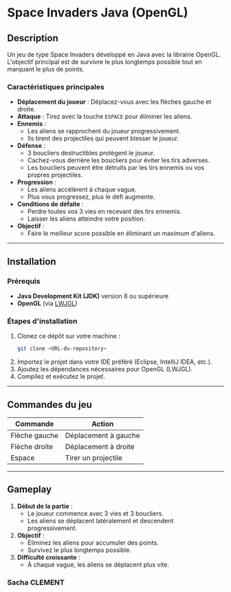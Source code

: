 # Space Invaders Java (OpenGL)

## **Description**
Un jeu de type Space Invaders développé en Java avec la librairie OpenGL. 
L'objectif principal est de survivre le plus longtemps possible tout en marquant le plus de points.

### **Caractéristiques principales**
- **Déplacement du joueur** : Déplacez-vous avec les flèches gauche et droite.
- **Attaque** : Tirez avec la touche `ESPACE` pour éliminer les aliens.
- **Ennemis** :
  - Les aliens se rapprochent du joueur progressivement.
  - Ils tirent des projectiles qui peuvent blesser le joueur.
- **Défense** :
  - 3 boucliers destructibles protègent le joueur.
  - Cachez-vous derrière les boucliers pour éviter les tirs adverses.
  - Les boucliers peuvent être détruits par les tirs ennemis ou vos propres projectiles.
- **Progression** :
  - Les aliens accélèrent à chaque vague.
  - Plus vous progressez, plus le défi augmente.
- **Conditions de défaite** :
  - Perdre toutes vos 3 vies en recevant des tirs ennemis.
  - Laisser les aliens atteindre votre position.
- **Objectif** :
  - Faire le meilleur score possible en éliminant un maximum d'aliens.

---

## **Installation**

### **Prérequis**
- **Java Development Kit (JDK)** version 8 ou supérieure
- **OpenGL** (via [LWJGL](https://www.lwjgl.org/))

### **Étapes d'installation**
1. Clonez ce dépôt sur votre machine :
   ```bash
   git clone <URL-du-repository>
   ```
2. Importez le projet dans votre IDE préféré (Eclipse, IntelliJ IDEA, etc.).
3. Ajoutez les dépendances nécessaires pour OpenGL (LWJGL).
4. Compilez et exécutez le projet.

---

## **Commandes du jeu**

| **Commande**         | **Action**                          |
|-----------------------|--------------------------------------|
| Flèche gauche        | Déplacement à gauche                |
| Flèche droite        | Déplacement à droite                |
| Espace               | Tirer un projectile                 |

---

## **Gameplay**

1. **Début de la partie** :
   - Le joueur commence avec 3 vies et 3 boucliers.
   - Les aliens se déplacent latéralement et descendent progressivement.
2. **Objectif** :
   - Éliminez les aliens pour accumuler des points.
   - Survivez le plus longtemps possible.
3. **Difficulté croissante** :
   - À chaque vague, les aliens se déplacent plus vite.


### Sacha CLEMENT 
